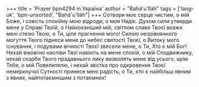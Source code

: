 +++
title = 'Prayer bpn4294 in Україна'
author = "Bahá'u'lláh"
tags = ['lang-uk', 'bpn-unsorted', "Bahá'u'lláh"]
+++
Сотвори моє серце чистим, о мій Боже, і совість спокійну мою відроди, о моя Надіє. Духом сили утверди мене у Справі Твоїй, о Найкоханіший мій, світлом слави Твоєї вкажи мені стезю Твою, о Ти, ціле прагнення мого! Силою незрівнянного могуття Твого піднеси мене до небес святості Твоєї, о Витоку мого існування, і подувами вічності Твоєї звесели мене, о Ти, Хто є мій Бог! Нехай віковічні наспіви Твої навіють на мене спокій, о мій Сподвижнику, нехай скарби Твого прадавнього лику визволять мене від усього, крім Тебе, о мій Повелителю, і нехай звістка про одкровення Твоєї немеркнучої Сутності принесе мені радість, о Ти, хто є найбільш явним з явних, найпотаємнішим з потаємних!
